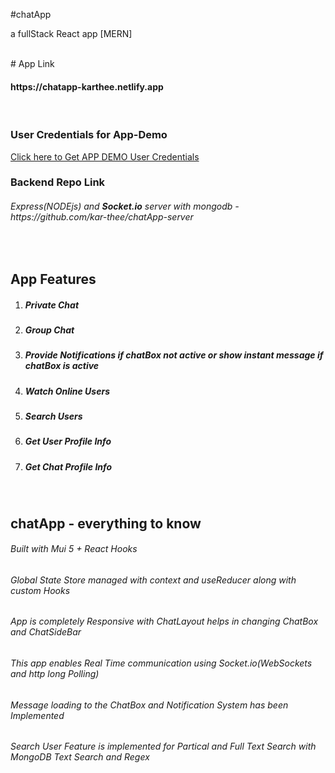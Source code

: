 #chatApp

a fullStack React app [MERN] 

<br>
# App Link
<h4> https://chatapp-karthee.netlify.app </h4>
<br>

### User Credentials for App-Demo
<a href="https://docs.google.com/document/d/1JbwScry0p35o-VPJZbjmva7qo3JRFs_1AxivABzEtBA/edit?usp=sharing" target="_blank">Click here to Get APP DEMO User Credentials</a>
<br>

### Backend Repo Link
<h6>Express(NODEjs) and <strong>Socket.io</strong> server with mongodb - https://github.com/kar-thee/chatApp-server</h6>
<br>

## App Features
<ol>
  <li><h5>Private Chat</h5></li>

  <li><h5>Group Chat</h5></li>
  
<li><h5>Provide Notifications if chatBox not active  or show instant message if chatBox is active</h5></li>
  
  <li><h5>Watch Online Users</h5></li>
  
   <li><h5>Search Users</h5></li>
  
  <li><h5>Get User Profile Info</h5></li>
  
  <li><h5>Get Chat Profile Info</h5></li>
  
</ol>
<br>


## chatApp - everything to know
<h6>Built with Mui 5 + React Hooks</h6>
<h6>Global State Store managed with context and useReducer along with custom Hooks</h6>
<h6>App is completely Responsive with ChatLayout helps in changing ChatBox and ChatSideBar</h6>
<h6>This app enables Real Time communication using Socket.io(WebSockets and http long Polling)</h6>
<h6>Message loading to the ChatBox and Notification System has been Implemented</h6>
<h6>Search User Feature is implemented for Partical and Full Text Search with MongoDB Text Search and Regex</h6>


